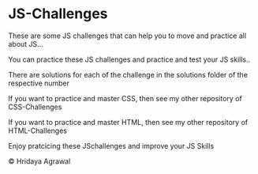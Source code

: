 # JS-Challenges

These are some JS challenges that can help you to move and practice all about JS...

You can practice these JS challenges and practice and test your JS skills..

There are solutions for each of the challenge in the solutions folder of the respective number

If you want to practice and master CSS, then see my other repository of CSS-Challenges

If you want to practice and master HTML, then see my other repository of HTML-Challenges

Enjoy pratcicing these JSchallenges and improve your JS Skills

© Hridaya Agrawal

